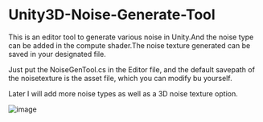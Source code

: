 # Unity3D-Noise-Generate-Tool
This is an editor tool to generate various noise in Unity.And the noise type can be added in the compute shader.The noise texture generated can be saved in your designated file.

Just put the NoiseGenTool.cs in the Editor file, and the default savepath of the noisetexture is the asset file, which you can modify bu yourself.

Later I will add more noise types as well as a 3D noise texture option.

![image](https://user-images.githubusercontent.com/56297955/142759582-7218c807-4720-446f-baa6-46de2c814b5c.png)

